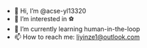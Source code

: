 - 👋 Hi, I’m @acse-yl13320
- 👀 I’m interested in ⚽️
- 🌱 I’m currently learning human-in-the-loop
- 📫 How to reach me: liyinze1@outlook.com

<!---
acse-yl13320/acse-yl13320 is a ✨ special ✨ repository because its `README.md` (this file) appears on your GitHub profile.
You can click the Preview link to take a look at your changes.
--->
